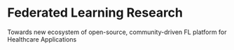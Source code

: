 # Federated Learning Research
Towards new ecosystem of open-source, community-driven FL platform for Healthcare Applications
